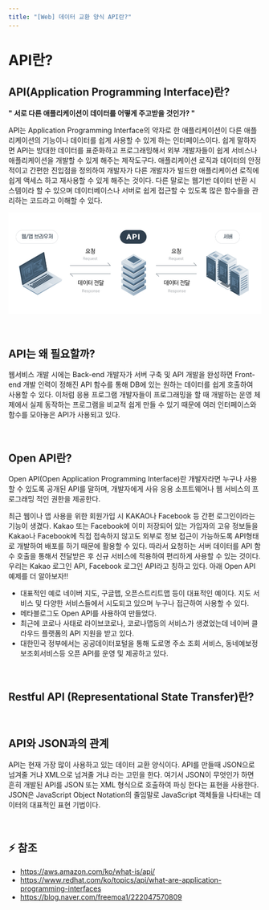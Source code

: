 ```yaml
---
title: "[Web] 데이터 교환 양식 API란?"
---
```


# API란?

## API(Application Programming Interface)란?

**" 서로 다른 애플리케이션이 데이터를 어떻게 주고받을 것인가? "**

API는 Application Programming Interface의 약자로 한 애플리케이션이 다른 애플리케이션의 기능이나 데이터를 쉽게 사용할 수 있게 하는 인터페이스이다. 쉽게 말하자면 API는 방대한 데이터를 표준화하고 프로그래밍해서 외부 개발자들이 쉽게 서비스나 애플리케이션을 개발할 수 있게 해주는 제작도구다. 애플리케이션 로직과 데이터의 안정적이고 간편한 진입점을 정의하여 개발자가 다른 개발자가 빌드한 애플리케이션 로직에 쉽게 액세스 하고 재사용할 수 있게 해주는 것이다. 다른 말로는 웹기반 데이터 반환 시스템이라 할 수 있으며 데이터베이스나 서버로 쉽게 접근할 수 있도록 많은 함수들을 관리하는 코드라고 이해할 수 있다.

![missing](../assets/img/2022/221209_1.png)

<br>

## API는 왜 필요할까?

웹서비스 개발 시에는 Back-end 개발자가 서버 구축 및 API 개발을 완성하면 Front-end 개발 인력이 정해진 API 함수를 통해 DB에 있는 원하는 데이터를 쉽게 호출하여 사용할 수 있다. 이처럼 응용 프로그램 개발자들이 프로그래밍을 할 때 개발하는 운영 체제에서 실제 동작하는 프로그램을 비교적 쉽게 만들 수 있기 때문에 여러 인터페이스와 함수를 모아놓은 API가 사용되고 있다.

<br>

## Open API란?

Open API(Open Application Programming Interface)란 개발자라면 누구나 사용할 수 있도록 공개된 API를 말하며, 개발자에게 사유 응용 소프트웨어나 웹 서비스의 프로그래밍 적인 권한을 제공한다.

최근 웹이나 앱 사용을 위한 회원가입 시 KAKAO나 Facebook 등 간편 로그인이라는 기능이 생겼다. Kakao 또는 Facebook에 이미 저장되어 있는 가입자의 고유 정보들을 Kakao나 Facebook에 직접 접속하지 않고도 외부로 정보 접근이 가능하도록 API형태로 개발하여 배포를 하기 때문에 활용할 수 있다. 따라서 요청하는 서버 데이터를 API 함수 호출을 통해서 전달받은 후 신규 서비스에 적용하여 편리하게 사용할 수 있는 것이다. 우리는 Kakao 로그인 API, Facebook 로그인 API라고 칭하고 있다. 아래 Open API 예제를 더 알아보자!!

- 대표적인 예로 네이버 지도, 구글맵, 오픈스트리트맵 등이 대표적인 예이다. 지도 서비스 및 다양한 서비스들에서 시도되고 있으며 누구나 접근하여 사용할 수 있다.
- 메타블로그도 Open API를 사용하여 만들었다.
- 최근에 코로나 사태로 라이브코로나, 코로나맵등의 서비스가 생겼었는데 네이버 클라우드 플랫폼의 API 지원을 받고 있다.
- 대한민국 정부에서는 공공데이터포털을 통해 도로명 주소 조회 서비스, 동네예보정보조회서비스등 오픈 API를 운영 및 제공하고 있다.

<br>

## Restful API (Representational State Transfer)란?

<br>

## API와 JSON과의 관계

API는 현재 가장 많이 사용하고 있는 데이터 교환 양식이다. API를 만들때 JSON으로 넘겨줄 거냐 XML으로 넘겨줄 거냐 라는 고민을 한다. 여기서 JSON이 무엇인가 하면 흔히 개발된 API를 JSON 또는 XML 형식으로 호출하여 파싱 한다는 표현을 사용한다. JSON은 JavaScript Object Notation의 줄임말로 JavaScript 객체들을 나타내는 데이터의 대표적인 표현 기법이다.

<br>

## ⚡ 참조

- <https://aws.amazon.com/ko/what-is/api/>
- <https://www.redhat.com/ko/topics/api/what-are-application-programming-interfaces>
- <https://blog.naver.com/freemoa1/222047570809>

<br>
